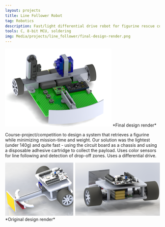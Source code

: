 ```yaml
---
layout: projects
title: Line Follower Robot
tag: Robotics
description: Fast/light differential drive robot for figurine rescue competition.
tools: C, 8-bit MCU, soldering
img: Media/projects/line_follower/final-design-render.png
---
```


<img src="/Media/projects/line_follower/final-design-render.png">
*Final design render*

Course-project/competition to design a system that retrieves a figurine while minimizing mission-time and weight. Our solution was the lightest (under 140g) and quite fast - using the circuit board as a chassis and using a disposable adhesive cartridge to collect the payload. Uses color sensors for line following and detection of drop-off zones. Uses a differential drive.

<img src="/Media/projects/line_follower/alternate-design-render.png">
*Original design render*

